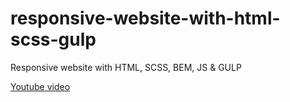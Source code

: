 # responsive-website-with-html-scss-gulp

Responsive website with HTML, SCSS, BEM, JS & GULP

[Youtube video](https://youtu.be/VW1FEXN6H5Q)
